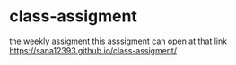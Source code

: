 # class-assigment
the weekly assigment
this asssigment can open at that link https://sana12393.github.io/class-assigment/

